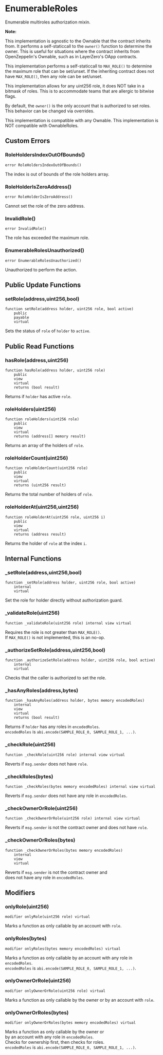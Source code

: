 # EnumerableRoles

Enumerable multiroles authorization mixin.


<b>Note:</b>

This implementation is agnostic to the Ownable that the contract inherits from.
It performs a self-staticcall to the `owner()` function to determine the owner.
This is useful for situations where the contract inherits from
OpenZeppelin's Ownable, such as in LayerZero's OApp contracts.

This implementation performs a self-staticcall to `MAX_ROLE()` to determine
the maximum role that can be set/unset. If the inheriting contract does not
have `MAX_ROLE()`, then any role can be set/unset.

This implementation allows for any uint256 role,
it does NOT take in a bitmask of roles.
This is to accommodate teams that are allergic to bitwise flags.

By default, the `owner()` is the only account that is authorized to set roles.
This behavior can be changed via overrides.

This implementation is compatible with any Ownable.
This implementation is NOT compatible with OwnableRoles.



<!-- customintro:start --><!-- customintro:end -->

## Custom Errors

### RoleHoldersIndexOutOfBounds()

```solidity
error RoleHoldersIndexOutOfBounds()
```

The index is out of bounds of the role holders array.

### RoleHolderIsZeroAddress()

```solidity
error RoleHolderIsZeroAddress()
```

Cannot set the role of the zero address.

### InvalidRole()

```solidity
error InvalidRole()
```

The role has exceeded the maximum role.

### EnumerableRolesUnauthorized()

```solidity
error EnumerableRolesUnauthorized()
```

Unauthorized to perform the action.

## Public Update Functions

### setRole(address,uint256,bool)

```solidity
function setRole(address holder, uint256 role, bool active)
    public
    payable
    virtual
```

Sets the status of `role` of `holder` to `active`.

## Public Read Functions

### hasRole(address,uint256)

```solidity
function hasRole(address holder, uint256 role)
    public
    view
    virtual
    returns (bool result)
```

Returns if `holder` has active `role`.

### roleHolders(uint256)

```solidity
function roleHolders(uint256 role)
    public
    view
    virtual
    returns (address[] memory result)
```

Returns an array of the holders of `role`.

### roleHolderCount(uint256)

```solidity
function roleHolderCount(uint256 role)
    public
    view
    virtual
    returns (uint256 result)
```

Returns the total number of holders of `role`.

### roleHolderAt(uint256,uint256)

```solidity
function roleHolderAt(uint256 role, uint256 i)
    public
    view
    virtual
    returns (address result)
```

Returns the holder of `role` at the index `i`.

## Internal Functions

### _setRole(address,uint256,bool)

```solidity
function _setRole(address holder, uint256 role, bool active)
    internal
    virtual
```

Set the role for holder directly without authorization guard.

### _validateRole(uint256)

```solidity
function _validateRole(uint256 role) internal view virtual
```

Requires the role is not greater than `MAX_ROLE()`.   
If `MAX_ROLE()` is not implemented, this is an no-op.

### _authorizeSetRole(address,uint256,bool)

```solidity
function _authorizeSetRole(address holder, uint256 role, bool active)
    internal
    virtual
```

Checks that the caller is authorized to set the role.

### _hasAnyRoles(address,bytes)

```solidity
function _hasAnyRoles(address holder, bytes memory encodedRoles)
    internal
    view
    virtual
    returns (bool result)
```

Returns if `holder` has any roles in `encodedRoles`.   
`encodedRoles` is `abi.encode(SAMPLE_ROLE_0, SAMPLE_ROLE_1, ...)`.

### _checkRole(uint256)

```solidity
function _checkRole(uint256 role) internal view virtual
```

Reverts if `msg.sender` does not have `role`.

### _checkRoles(bytes)

```solidity
function _checkRoles(bytes memory encodedRoles) internal view virtual
```

Reverts if `msg.sender` does not have any role in `encodedRoles`.

### _checkOwnerOrRole(uint256)

```solidity
function _checkOwnerOrRole(uint256 role) internal view virtual
```

Reverts if `msg.sender` is not the contract owner and does not have `role`.

### _checkOwnerOrRoles(bytes)

```solidity
function _checkOwnerOrRoles(bytes memory encodedRoles)
    internal
    view
    virtual
```

Reverts if `msg.sender` is not the contract owner and   
does not have any role in `encodedRoles`.

## Modifiers

### onlyRole(uint256)

```solidity
modifier onlyRole(uint256 role) virtual
```

Marks a function as only callable by an account with `role`.

### onlyRoles(bytes)

```solidity
modifier onlyRoles(bytes memory encodedRoles) virtual
```

Marks a function as only callable by an account with any role in `encodedRoles`.   
`encodedRoles` is `abi.encode(SAMPLE_ROLE_0, SAMPLE_ROLE_1, ...)`.

### onlyOwnerOrRole(uint256)

```solidity
modifier onlyOwnerOrRole(uint256 role) virtual
```

Marks a function as only callable by the owner or by an account with `role`.

### onlyOwnerOrRoles(bytes)

```solidity
modifier onlyOwnerOrRoles(bytes memory encodedRoles) virtual
```

Marks a function as only callable by the owner or   
by an account with any role in `encodedRoles`.   
Checks for ownership first, then checks for roles.   
`encodedRoles` is `abi.encode(SAMPLE_ROLE_0, SAMPLE_ROLE_1, ...)`.